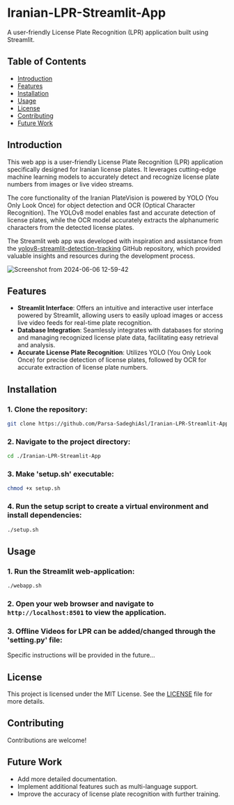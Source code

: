 # Iranian-LPR-Streamlit-App

A user-friendly License Plate Recognition (LPR) application built using Streamlit.

## Table of Contents

- [Introduction](#introduction)
- [Features](#features)
- [Installation](#installation)
- [Usage](#usage)
- [License](#license)
- [Contributing](#contributing)
- [Future Work](#future-work)

## Introduction
This web app is a user-friendly License Plate Recognition (LPR) application specifically designed for Iranian license plates. It leverages cutting-edge machine learning models to accurately detect and recognize license plate numbers from images or live video streams.

The core functionality of the Iranian PlateVision is powered by YOLO (You Only Look Once) for object detection and OCR (Optical Character Recognition). The YOLOv8 model enables fast and accurate detection of license plates, while the OCR model accurately extracts the alphanumeric characters from the detected license plates.

The Streamlit web app was developed with inspiration and assistance from the [yolov8-streamlit-detection-tracking](https://github.com/CodingMantras/yolov8-streamlit-detection-tracking) GitHub repository, which provided valuable insights and resources during the development process.

![Screenshot from 2024-06-06 12-59-42](https://github.com/Parsa-SadeghiAsl/Iranian-LPR-Streamlit-App/assets/101510809/45a2a2e3-7695-4f67-9019-272d1dcd2825)

## Features

- **Streamlit Interface**: Offers an intuitive and interactive user interface powered by Streamlit, allowing users to easily upload images or access live video feeds for real-time plate recognition.
- **Database Integration**: Seamlessly integrates with databases for storing and managing recognized license plate data, facilitating easy retrieval and analysis.
- **Accurate License Plate Recognition**: Utilizes YOLO (You Only Look Once) for precise detection of license plates, followed by OCR for accurate extraction of license plate numbers.

## Installation

### 1. Clone the repository:
   ```bash
   git clone https://github.com/Parsa-SadeghiAsl/Iranian-LPR-Streamlit-App.git
   ```
### 2. Navigate to the project directory:
   ```bash
   cd ./Iranian-LPR-Streamlit-App
   ```
### 3. Make 'setup.sh' executable:
   ```bash
   chmod +x setup.sh
   ```
### 4. Run the setup script to create a virtual environment and install dependencies:
   ```bash
   ./setup.sh
   ```

## Usage

### 1. Run the Streamlit web-application:
   ```bash
   ./webapp.sh
   ```
### 2. Open your web browser and navigate to `http://localhost:8501` to view the application.

### 3. Offline Videos for LPR can be added/changed through the 'setting.py' file:
   Specific instructions will be provided in the future...

## License

This project is licensed under the MIT License. See the [LICENSE](LICENSE) file for more details.

## Contributing

Contributions are welcome!
## Future Work

- Add more detailed documentation.
- Implement additional features such as multi-language support.
- Improve the accuracy of license plate recognition with further training.
